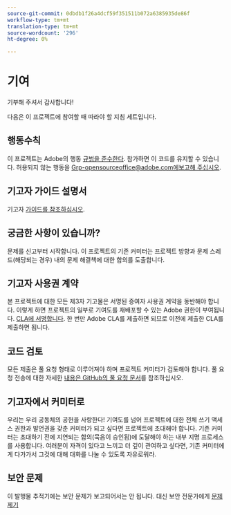 ```yaml
---
source-git-commit: 0dbdb1f26a4dcf59f351511b072a6385935de86f
workflow-type: tm+mt
translation-type: tm+mt
source-wordcount: '296'
ht-degree: 0%

---
```

# 기여

기부해 주셔서 감사합니다!

다음은 이 프로젝트에 참여할 때 따라야 할 지침 세트입니다.

## 행동수칙

이 프로젝트는 Adobe의 행동 [규범을 준수한다](code-of-conduct.md). 참가하면 이 코드를 유지할 수 있습니다. 허용되지 않는 행동을 Grp-opensourceoffice@adobe.com에[보고해 주십시오](mailto:Grp-opensourceoffice@adobe.com).

## 기고자 가이드 설명서

기고자 [가이드를 참조하십시오](https://docs.adobe.com/content/help/en/contributor/contributor-guide/introduction.html).

## 궁금한 사항이 있습니까?

문제를 신고부터 시작합니다. 이 프로젝트의 기존 커미터는 프로젝트 방향과 문제 스레드(해당되는 경우) 내의 문제 해결책에 대한 합의를 도출합니다.

## 기고자 사용권 계약

본 프로젝트에 대한 모든 제3자 기고물은 서명된 증여자 사용권 계약을 동반해야 합니다. 이렇게 하면 프로젝트의 일부로 기여도를 재배포할 수 있는 Adobe 권한이 부여됩니다. [CLA에 서명합니다](http://opensource.adobe.com/cla.html). 한 번만 Adobe CLA를 제출하면 되므로 이전에 제출한 CLA를 제출하면 됩니다.

## 코드 검토

모든 제출은 풀 요청 형태로 이루어져야 하며 프로젝트 커미터가 검토해야 합니다. 풀 요청 전송에 대한 자세한 [내용은 GitHub의 풀 요청 문서](https://help.github.com/articles/about-pull-requests/)를 참조하십시오.

<!--
Lastly, please follow the [pull request template](PULL_REQUEST_TEMPLATE.md) when
submitting a pull request!
-->

## 기고자에서 커미터로

우리는 우리 공동체의 공헌을 사랑한다! 기여도를 넘어 프로젝트에 대한 전체 쓰기 액세스 권한과 발언권을 갖춘 커미터가 되고 싶다면 프로젝트에 초대해야 합니다. 기존 커미터는 초대하기 전에 지연되는 합의(묵음이 승인됨)에 도달해야 하는 내부 지명 프로세스를 사용합니다. 여러분이 자격이 있다고 느끼고 더 깊이 관여하고 싶다면, 기존 커미터에게 다가가서 그것에 대해 대화를 나눌 수 있도록 자유로워라.

## 보안 문제

이 발행물 추적기에는 보안 문제가 보고되어서는 안 됩니다. 대신 보안 전문가에게 [문제 제기](https://helpx.adobe.com/security/alertus.html)
